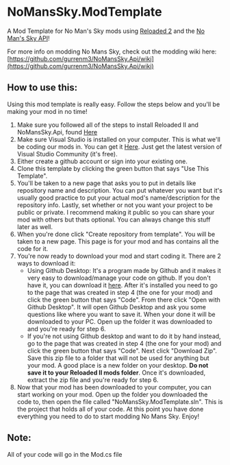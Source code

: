 # NoMansSky.ModTemplate
A Mod Template for No Man's Sky mods using [Reloaded 2](https://github.com/Reloaded-Project/Reloaded-II/releases/latest) and the [No Man's Sky API](https://github.com/gurrenm3/NoMansSky.Api)!

For more info on modding No Mans Sky, check out the modding wiki here: [https://github.com/gurrenm3/NoMansSky.Api/wiki](https://github.com/gurrenm3/NoMansSky.Api/wiki)

## How to use this:
Using this mod template is really easy. Follow the steps below and you'll be making your mod in no time!

1. Make sure you followed all of the steps to install Reloaded II and NoMansSky.Api, found [Here](https://github.com/gurrenm3/NoMansSky.Api#how-to-get-started)
2. Make sure Visual Studio is installed on your computer. This is what we'll be coding our mods in. You can get it [Here](https://visualstudio.microsoft.com/downloads/). Just get the latest version of Visual Studio Community (it's free).
3. Either create a github account or sign into your existing one.
4. Clone this template by clicking the green button that says "Use This Template".
5. You'll be taken to a new page that asks you to put in details like repository name and description. You can put whatever you want but it's usually good practice to put your actual mod's name/description for the repository info. Lastly, set whether or not you want your project to be public or private. I recommend making it public so you can share your mod with others but thats optional. You can always change this stuff later as well.
6. When you're done click "Create repository from template". You will be taken to a new page. This page is for your mod and has contains all the code for it.
7. You're now ready to download your mod and start coding it. There are 2 ways to download it:
   - Using Github Desktop: It's a program made by Github and it makes it very easy to download/manage your code on github. If you don't have it, you can download it [here](https://desktop.github.com/). After it's installed you need to go to the page that was created in step 4 (the one for your mod) and click the green button that says "Code". From there click "Open with Github Desktop". It will open Github Desktop and ask you some questions like where you want to save it. When your done it will be downloaded to your PC. Open up the folder it was downloaded to and you're ready for step 6.
   - If you're not using Github desktop and want to do it by hand instead, go to the page that was created in step 4 (the one for your mod) and click the green button that says "Code". Next click "Download Zip". Save this zip file to a folder that will not be used for anything but your mod. A good place is a new folder on your desktop. __Do not save it to your Reloaded II mods folder__. Once it's downloaded, extract the zip file and you're ready for step 6.
8. Now that your mod has been downloaded to your computer, you can start working on your mod. Open up the folder you downloaded the code to, then open the file called "NoMansSky.ModTemplate.sln". This is the project that holds all of your code. At this point you have done everything you need to do to start modding No Mans Sky. Enjoy!



## Note:
All of your code will go in the Mod.cs file
